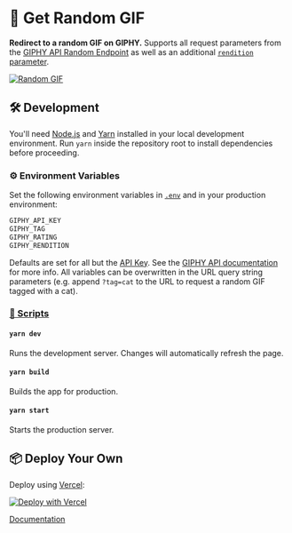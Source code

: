 # 🔀 Get Random GIF

**Redirect to a random GIF on GIPHY.** Supports all request parameters from the [GIPHY API Random Endpoint](https://developers.giphy.com/docs/api/endpoint#random) as well as an additional [`rendition` parameter](https://developers.giphy.com/docs/optional-settings/#rendition-guide).

[![Random GIF](https://gif.burry.dev)](https://gif.burry.dev)

## 🛠 Development

You'll need [Node.js](https://nodejs.org/) and [Yarn](https://classic.yarnpkg.com/en/docs/install) installed in your local development environment. Run `yarn` inside the repository root to install dependencies before proceeding.

### ⚙️ Environment Variables

Set the following environment variables in [`.env`](.env) and in your production environment:

```sh
GIPHY_API_KEY
GIPHY_TAG
GIPHY_RATING
GIPHY_RENDITION
```

Defaults are set for all but the [API Key](https://support.giphy.com/hc/en-us/articles/360020283431-Request-A-GIPHY-API-Key). See the [GIPHY API documentation](https://developers.giphy.com/docs/api/endpoint#random) for more info. All variables can be overwritten in the URL query string parameters (e.g. append `?tag=cat` to the URL to request a random GIF tagged with a cat).

### [📜 Scripts](package.json)

#### `yarn dev`

Runs the development server. Changes will automatically refresh the page.

#### `yarn build`

Builds the app for production.

#### `yarn start`

Starts the production server.

## 📦 Deploy Your Own

Deploy using [Vercel](https://vercel.com):

[![Deploy with Vercel](https://vercel.com/button)](https://vercel.com/new/git/external?repository-url=https://github.com/Burry/Get-Random-GIF/tree/main/&project-name=get-random-gif&repository-name=get-random-gif)

[Documentation](https://nextjs.org/docs/deployment)
